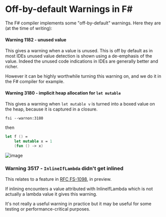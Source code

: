 # Off-by-default Warnings in F#

The F# compiler implements some "off-by-default" warnings.  Here they are (at the time of writing):


#### Warning 1182 - unused value

This gives a warning when a value is unused.  This is off by default as in most IDEs unused value detection is shown using a de-emphasis of the value. Indeed the unused code indications in IDEs are generally better and richer.

However it can be highly worthwhile turning this warning on, and we do it in the F# compiler for example.


#### Warning 3180 - implicit heap allocation for `let mutable`

This gives a warning when `let mutable v` is turned into a boxed value on the heap, because it is captured in a closure.

```
fsi --warnon:3180
```
then
```fsharp
let f () = 
    let mutable x = 1
    (fun () -> x)
```

![image](https://user-images.githubusercontent.com/7204669/127040286-0b35d800-a4cc-4110-832b-df65603217b2.png)


### Warning 3517 - `InlineIfLambda` didn't get inlined

This relates to a feature in [RFC FS-1098](https://github.com/fsharp/fslang-design/blob/main/preview/FS-1098-inline-if-lambda.md), in preview.

If inlining encounters a value attributed with InlineIfLambda which is not actually a lambda value it gives this warning.

It's not really a useful warning in practice but it may be useful for some testing or performance-critical purposes.

